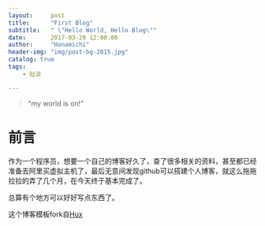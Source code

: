 ```yaml
---
layout:     post
title:      "First Blog"
subtitle:   " \"Hello World, Hello Blog\""
date:       2017-03-29 12:00:00
author:     "Hanamichi"
header-img: "img/post-bg-2015.jpg"
catalog: true
tags:
    - 扯淡

---
```



>"my world is on!"

# 前言

作为一个程序员，想要一个自己的博客好久了，查了很多相关的资料，甚至都已经准备去阿里买虚拟主机了，最后无意间发现github可以搭建个人博客，就这么拖拖拉拉的弄了几个月，在今天终于基本完成了。

总算有个地方可以好好写点东西了。

这个博客模板fork自[Hux](http://huangxuan.me)




